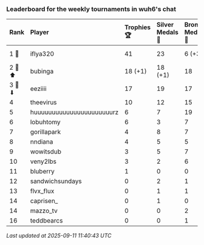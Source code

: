 ### Leaderboard for the weekly tournaments in wuh6's chat

| Rank   | Player                    | Trophies 🏆 | Silver Medals 🥈 | Bronze Medals 🥉 | Points       |
|:-------|:--------------------------|:------------|:-----------------|:-----------------|:-------------|
| 1 🥇   | iflya320                  | 41          | 23               | 6 (+3)           | 149.0 (+1.5) |
| 2 🥈 ⬆ | bubinga                   | 18 (+1)     | 18 (+1)          | 18               | 81.0 (+4.0)  |
| 3 🥉 ⬇ | eeziiii                   | 17          | 19               | 17               | 78.5         |
| 4      | theevirus                 | 10          | 12               | 15               | 49.5         |
| 5      | huuuuuuuuuuuuuuuuuuuuuurz | 6           | 7                | 19               | 34.5         |
| 6      | lobuhtomy                 | 6           | 3                | 7                | 24.5         |
| 7      | gorillapark               | 4           | 8                | 7                | 23.5         |
| 8      | nndiana                   | 4           | 5                | 5                | 19.5         |
| 9      | wowitsdub                 | 3           | 5                | 7                | 17.5         |
| 10     | veny2lbs                  | 3           | 2                | 6                | 14.0         |
| 11     | bluberry                  | 1           | 0                | 0                | 3.0          |
| 12     | sandwichsundays           | 0           | 2                | 1                | 2.5          |
| 13     | flvx_flux                 | 0           | 1                | 1                | 1.5          |
| 14     | caprisen_                 | 0           | 1                | 0                | 1.0          |
| 14     | mazzo_tv                  | 0           | 0                | 2                | 1.0          |
| 16     | teddbearcs                | 0           | 0                | 1                | 0.5          |

_Last updated at 2025-09-11 11:40:43 UTC_